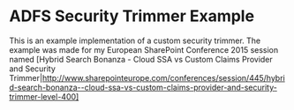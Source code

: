 # ADFS Security Trimmer Example
This is an example implementation of a custom security trimmer. The example was made for my European SharePoint Conference 2015 session named [Hybrid Search Bonanza - Cloud SSA vs Custom Claims Provider and Security Trimmer|http://www.sharepointeurope.com/conferences/session/445/hybrid-search-bonanza--cloud-ssa-vs-custom-claims-provider-and-security-trimmer-level-400]
